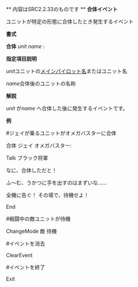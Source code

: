 ** 内容はSRC2.2.33のものです **
**合体イベント**

ユニットが特定の形態に合体したとき発生するイベント

**書式**

**合体** *unit name* :

**指定項目説明**

*unit*ユニットの[メインパイロット名](メインパイロット名.md)またはユニット名

*name*合体後のユニットの名称

**解説**

*unit* が*name* へ合体した後に発生するイベントです。

**例**

#ジェイが乗るユニットがオメガバスターに合体

合体 ジェイ オメガバスター:

Talk ブラック将軍

なに、合体しただと！

ふ～む、うかつに手を出すのはまずいな……

全機に告ぐ！ その場で、待機せよ！

End

#戦闘中の敵ユニットが待機

ChangeMode 敵 待機

#イベントを消去

ClearEvent

#イベントを終了

Exit
